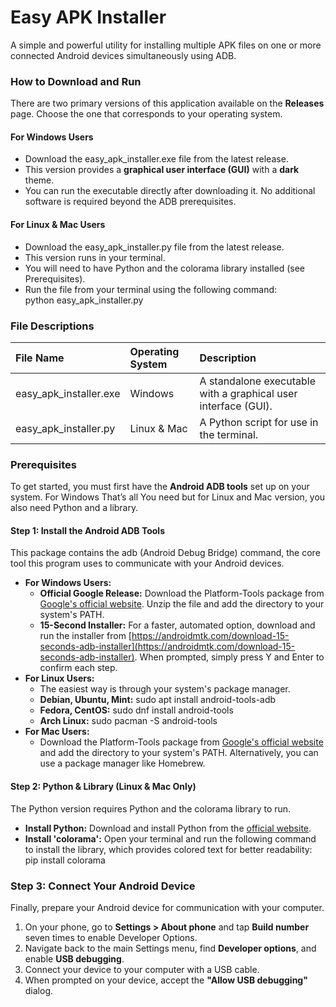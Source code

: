 # **Easy APK Installer**

A simple and powerful utility for installing multiple APK files on one or more connected Android devices simultaneously using ADB.

### **How to Download and Run**

There are two primary versions of this application available on the **Releases** page. Choose the one that corresponds to your operating system.

#### **For Windows Users**

* Download the easy\_apk\_installer.exe file from the latest release.  
* This version provides a **graphical user interface (GUI)** with a **dark** theme.  
* You can run the executable directly after downloading it. No additional software is required beyond the ADB prerequisites.

#### **For Linux & Mac Users**

* Download the easy\_apk\_installer.py file from the latest release.  
* This version runs in your terminal.  
* You will need to have Python and the colorama library installed (see Prerequisites).  
* Run the file from your terminal using the following command:  
  python easy\_apk\_installer.py

### **File Descriptions**

| File Name | Operating System | Description |
| :---- | :---- | :---- |
| easy\_apk\_installer.exe | Windows | A standalone executable with a graphical user interface (GUI). |
| easy\_apk\_installer.py | Linux & Mac | A Python script for use in the terminal. |

### **Prerequisites**

To get started, you must first have the **Android ADB tools** set up on your system. For Windows That’s all You need but for Linux and Mac version, you also need Python and a library.

#### **Step 1: Install the Android ADB Tools**

This package contains the adb (Android Debug Bridge) command, the core tool this program uses to communicate with your Android devices.

* **For Windows Users:**  
  * **Official Google Release:** Download the Platform-Tools package from [Google's official website](https://developer.android.com/tools/releases/platform-tools). Unzip the file and add the directory to your system's PATH.  
  * **15-Second Installer:** For a faster, automated option, download and run the installer from [https://androidmtk.com/download-15-seconds-adb-installer](https://androidmtk.com/download-15-seconds-adb-installer). When prompted, simply press Y and Enter to confirm each step.  
* **For Linux Users:**  
  * The easiest way is through your system's package manager.  
  * **Debian, Ubuntu, Mint:** sudo apt install android-tools-adb  
  * **Fedora, CentOS:** sudo dnf install android-tools  
  * **Arch Linux:** sudo pacman \-S android-tools  
* **For Mac Users:**  
  * Download the Platform-Tools package from [Google's official website](https://developer.android.com/tools/releases/platform-tools) and add the directory to your system's PATH. Alternatively, you can use a package manager like Homebrew.

#### **Step 2: Python & Library (Linux & Mac Only)**

The Python version requires Python and the colorama library to run.

* **Install Python:** Download and install Python from the [official website](https://www.python.org/downloads/).  
* **Install 'colorama':** Open your terminal and run the following command to install the library, which provides colored text for better readability:  
  pip install colorama

### **Step 3: Connect Your Android Device**

Finally, prepare your Android device for communication with your computer.

1. On your phone, go to **Settings \> About phone** and tap **Build number** seven times to enable Developer Options.  
2. Navigate back to the main Settings menu, find **Developer options**, and enable **USB debugging**.  
3. Connect your device to your computer with a USB cable.  
4. When prompted on your device, accept the **"Allow USB debugging"** dialog.

